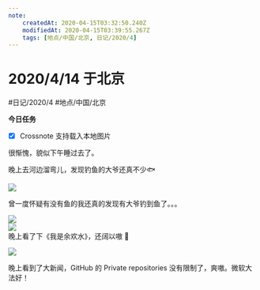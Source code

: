 ```yaml
---
note:
    createdAt: 2020-04-15T03:32:50.240Z
    modifiedAt: 2020-04-15T03:39:55.267Z
    tags: [地点/中国/北京, 日记/2020/4]
---
```

# 2020/4/14 于北京
#日记/2020/4 #地点/中国/北京

**今日任务**
- [x] Crossnote 支持载入本地图片

很惭愧，貌似下午睡过去了。

晚上去河边溜弯儿，发现钓鱼的大爷还真不少:fish: 

![](https://i.loli.net/2020/04/15/SWrP2pQzf1wCxmc.jpg)  

曾一度怀疑有没有鱼的我还真的发现有大爷钓到鱼了。。。

![](https://i.loli.net/2020/04/15/W2TBUNedAH4GPaS.jpg)  
![](https://i.loli.net/2020/04/15/tLJKvDMNr53mixq.jpg)  
晚上看了下《我是余欢水》，还阔以嗷 :full_moon_with_face: 

![](https://ss0.bdstatic.com/70cFuHSh_Q1YnxGkpoWK1HF6hhy/it/u=797402482,2764272804&fm=11&gp=0.jpg)


晚上看到了大新闻，GitHub 的 Private repositories 没有限制了，爽嗷。微软大法好！

